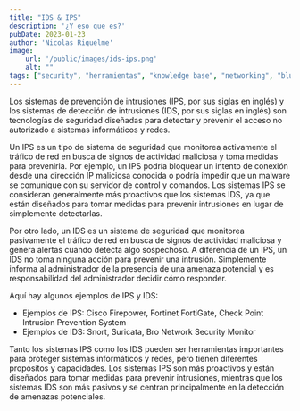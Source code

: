 ```yaml
---
title: "IDS & IPS"
description: '¿Y eso que es?'
pubDate: 2023-01-23
author: 'Nicolas Riquelme'
image: 
    url: '/public/images/ids-ips.png'
    alt: ""
tags: ["security", "herramientas", "knowledge base", "networking", "blue team"]
---
```


Los sistemas de prevención de intrusiones (IPS, por sus siglas en inglés) y los sistemas de detección de intrusiones (IDS, por sus siglas en inglés) son tecnologías de seguridad diseñadas para detectar y prevenir el acceso no autorizado a sistemas informáticos y redes.

Un IPS es un tipo de sistema de seguridad que monitorea activamente el tráfico de red en busca de signos de actividad maliciosa y toma medidas para prevenirla. Por ejemplo, un IPS podría bloquear un intento de conexión desde una dirección IP maliciosa conocida o podría impedir que un malware se comunique con su servidor de control y comandos. Los sistemas IPS se consideran generalmente más proactivos que los sistemas IDS, ya que están diseñados para tomar medidas para prevenir intrusiones en lugar de simplemente detectarlas.

Por otro lado, un IDS es un sistema de seguridad que monitorea pasivamente el tráfico de red en busca de signos de actividad maliciosa y genera alertas cuando detecta algo sospechoso. A diferencia de un IPS, un IDS no toma ninguna acción para prevenir una intrusión. Simplemente informa al administrador de la presencia de una amenaza potencial y es responsabilidad del administrador decidir cómo responder.

Aquí hay algunos ejemplos de IPS y IDS:

-   Ejemplos de IPS: Cisco Firepower, Fortinet FortiGate, Check Point Intrusion Prevention System
-   Ejemplos de IDS: Snort, Suricata, Bro Network Security Monitor

Tanto los sistemas IPS como los IDS pueden ser herramientas importantes para proteger sistemas informáticos y redes, pero tienen diferentes propósitos y capacidades. Los sistemas IPS son más proactivos y están diseñados para tomar medidas para prevenir intrusiones, mientras que los sistemas IDS son más pasivos y se centran principalmente en la detección de amenazas potenciales.


